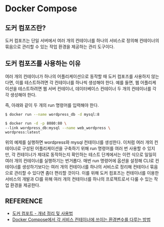 # Docker Compose

## 도커 컴포즈란?

도커 컴포즈는 단일 서버에서 여러 개의 컨테이너를 하나의 서비스로 정의해 컨테이너의 묶음으로 관리할 수 있는 작업 환경을 제공하는 관리 도구이다.

## 도커 컴포즈를 사용하는 이유

여러 개의 컨테이너가 하나의 어플리케이션으로 동작할 때 도커 컴포즈를 사용하지 않는다면, 이를 테스트하려면 각 컨테이너를 하나씩 생성해야 한다. 
예를 들면, 웹 어플리케이션을 테스트하려면 웹 서버 컨테이너, 데이터베이스 컨테이너 두 개의 컨테이너를 각각 생성해야 한다.

즉, 아래와 같이 두 개의 run 명령어를 입력해야 한다.

```sh
$ docker run --name wordpress_db -d mysql:8

$ docker run -d -p 8080:80 \
--link wordpress_db:mysql --name web_wordpress \
wordpress:latest
```

위의 예제를 실행하면 wordpress와 mysql 컨테이너를 생성한다.
이처럼 여러 개의 컨테이너로 구성된 어플리케이션을 구축하기 위해 run 명령어를 여러 번 사용할 수 있지만, 각 컨테이너가 제대로 동작하는지 확인하는 테스트 단계에서는 이런 식으로 일일히 여러 개의 컨테이너를 실행하기는 번거롭다.
매번 run 명령어에 옵션을 설정해 CLI로 컨테이너를 생성하기보다는 여러 개의 컨테이너를 하나의 서비스로 정리해 컨테이너 묶음으로 관리할 수 있다면 좀더 편리할 것이다.
이를 위해 도커 컴포즈는 컨테이너를 이용한 서비스의 개발과 CI를 위해 여러 개의 컨테이너를 하나의 프로젝트로서 다룰 수 있는 작업 환경을 제공한다.

## REFERENCE 

- [도커 컴포트 - 개념 정리 및 사용법](http://localhost:8080/etc/docker/docker-compose/)
- [Docker Compose에서 각 서비스 컨테이너에 쓰이는 환경변수를 다루는 방법](https://seongjin.me/environment-variables-in-docker-compose/)